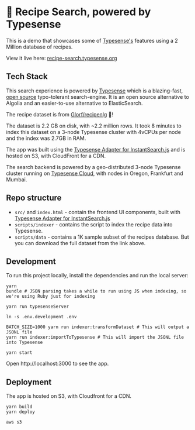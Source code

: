 # 🍳 Recipe Search, powered by Typesense

This is a demo that showcases some of [Typesense's](https://github.com/typesense/typesense) features using a 2 Million database of recipes.

View it live here: [recipe-search.typesense.org](https://recipe-search.typesense.org/)

## Tech Stack

This search experience is powered by <a href="https://typesense.org" target="_blank">Typesense</a> which is
a blazing-fast, <a href="https://github.com/typesense/typesense" target="_blank">open source</a> typo-tolerant
search-engine. It is an open source alternative to Algolia and an easier-to-use alternative to ElasticSearch.

The recipe dataset is from <a href="https://github.com/Glorf/recipenlg" target="_blank">Glorf/recipenlg</a> 🙏!

The dataset is 2.2 GB on disk, with ~2.2 million rows. It took 8 minutes to index this dataset on a 3-node Typesense cluster with 4vCPUs per node and the index was 2.7GB in RAM.

The app was built using the <a href="https://github.com/typesense/typesense-instantsearch-adapter" target="_blank">
Typesense Adapter for InstantSearch.js</a> and is hosted on S3, with CloudFront for a CDN.

The search backend is powered by a geo-distributed 3-node Typesense cluster running on <a href="https://cloud.typesense.org" target="_blank">Typesense Cloud</a>,
with nodes in Oregon, Frankfurt and Mumbai.

## Repo structure

- `src/` and `index.html` - contain the frontend UI components, built with <a href="https://github.com/typesense/typesense-instantsearch-adapter" target="_blank">Typesense Adapter for InstantSearch.js</a>
- `scripts/indexer` - contains the script to index the recipe data into Typesense.
- `scripts/data` - contains a 1K sample subset of the recipes database. But you can download the full dataset from the link above.

## Development

To run this project locally, install the dependencies and run the local server:

```shell
yarn
bundle # JSON parsing takes a while to run using JS when indexing, so we're using Ruby just for indexing

yarn run typesenseServer

ln -s .env.development .env

BATCH_SIZE=1000 yarn run indexer:transformDataset # This will output a JSONL file
yarn run indexer:importToTypesense # This will import the JSONL file into Typesense

yarn start
```

Open http://localhost:3000 to see the app.

## Deployment

The app is hosted on S3, with Cloudfront for a CDN.

```shell
yarn build
yarn deploy

aws s3
```
